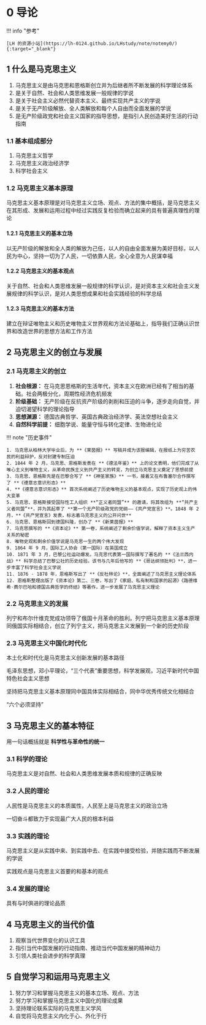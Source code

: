 # 0 导论

<!-- !!! tip "说明"

    此文档正在更新中…… -->

!!! info "参考"

    [LH 的资源小站](https://lh-0124.github.io/LHstudy/note/notemy0/){:target="_blank"}

## 1 什么是马克思主义

1. 马克思主义是由马克思和恩格斯创立并为后继者所不断发展的科学理论体系
2. 是关于自然、社会和人类思维发展一般规律的学说
3. 是关于社会主义必然代替资本主义、最终实现共产主义的学说
4. 是关于无产阶级解放、全人类解放和每个人自由而全面发展的学说
5. 是无产阶级政党和社会主义国家的指导思想，是指引人民创造美好生活的行动指南

### 1.1 基本组成部分

1. 马克思主义哲学
2. 马克思主义政治经济学
3. 科学社会主义

### 1.2 马克思主义基本原理

马克思主义基本原理是对马克思主义立场、观点、方法的集中概括，是马克思主义在其形成、发展和运用过程中经过实践反复检验而确立起来的具有普遍真理性的理论

#### 1.2.1 马克思主义的基本立场

以无产阶级的解放和全人类的解放为己任，以人的自由全面发展为美好目标，以人民为中心，坚持一切为了人民，一切依靠人民，全心全意为人民谋幸福

#### 1.2.2 马克思主义的基本观点

关于自然、社会和人类思维发展一般规律的科学认识，是对资本主义和社会主义发展规律的科学认识，是对人类思想成果和社会实践经验的科学总结

#### 1.2.3 马克思主义的基本方法

建立在辩证唯物主义和历史唯物主义世界观和方法论基础上，指导我们正确认识世界和改造世界的思想方法和工作方法

## 2 马克思主义的创立与发展

### 2.1 马克思主义的创立

1. **社会根源：** 在马克思恩格斯的生活年代，资本主义在欧洲已经有了相当的基础。社会两极分化，周期性经济危机频发
2. **阶级基础：** 无产阶级在反抗资产阶级的剥削和压迫的斗争，逐步走向自觉，并迫切渴望科学的理论指导
3. **思想渊源：** 德国古典哲学、英国古典政治经济学、英法空想社会主义
4. **自然科学前提：** 细胞学说、能量守恒与转化定律、生物进化论

!!! note "历史事件"

    1. 马克思从柏林大学毕业后，为 **《莱茵报》** 写稿并成为该报编辑，在报纸上为穷苦农民的利益辩护，反对封建专制压迫
    2. 1844 年 2 月，马克思、恩格斯发表在 **《德法年鉴》** 上的论文表明，他们完成了从唯心主义到唯物主义，从革命民族主义到共产主义的转变，为创立马克思主义奠定了思想前提
    3. 马克思、恩格斯先是在巴黎合写了 **《神圣家族》** 一书，接着又在布鲁塞尔合作撰写了 **《德意志意识形态》**
    4. **《德意志意识形态》** 首次系统阐述了历史唯物主义的基本观点，实现了历史观上的伟大变革
    5. 马克思、恩格斯接受国际性工人组织 **“正义者同盟”** 的邀请，将其改组为 **“共产主义者同盟”**，并为其起草了 **第一个无产阶级政党的党纲——《共产党宣言》**。1848 年 2 月，**《共产党宣言》发表，标志着马克思主义的公开问世**
    6. 马克思、恩格斯回到德国科隆，创办了 **《新莱茵报》**
    7. 马克思撰写的 **《资本论》** 第一卷，系统阐述了剩余价值学说，解释了资本主义生产关系的秘密
    8. 唯物史观和剩余价值学说是马克思一生的两个伟大发现
    9. 1864 年 9 月，国际工人协会（第一国际）在英国成立
    10. 1871 年 3 月，巴黎公社运动爆发。马克思代表第一国际撰写了著名的 **《法兰西内战》** 科学总结了巴黎公社的历史经验。该书与几年后他写的 **《哥达纲领批判》**，进一步丰富了科学社会主义学说
    11. 1876 - 1878 年，恩格斯写出了 **《反杜林论》**，全面阐述了马克思主义理论体系
    12. 恩格斯整理出版了《资本论》第二、三卷，写出了《家庭、私有制和国家的起源》《路德维希·费尔巴哈和德国古典哲学的终结》等著作，进一步发展了马克思主义理论

### 2.2 马克思主义的发展

列宁和布尔什维克党成功领导了俄国十月革命的胜利。列宁把马克思主义基本原理同俄国实际相结合，创立了列宁主义，把马克思主义发展到一个新的历史阶段

### 2.3 马克思主义中国化时代化

本土化和时代化是马克思主义创新发展的基本路径

毛泽东思想，邓小平理论，“三个代表”重要思想，科学发展观，习近平新时代中国特色社会主义思想

坚持把马克思主义基本原理同中国具体实际相结合，同中华优秀传统文化相结合

“六个必须坚持”

## 3 马克思主义的基本特征

用一句话概括就是 **科学性与革命性的统一**

### 3.1 科学的理论

马克思主义是对自然、社会和人类思维发展本质和规律的正确反映

### 3.2 人民的理论

人民性是马克思主义的本质属性，人民至上是马克思主义的政治立场

一切奋斗都致力于实现最广大人民的根本利益

### 3.3 实践的理论

马克思主义是从实践中来、到实践中去、在实践中接受检验，并随实践而不断发展的学说

实践观点是马克思主义首要的和基本的观点

### 3.4 发展的理论

具有与时俱进的理论品质

## 4 马克思主义的当代价值

1. 观察当代世界变化的认识⼯具
2. 指引当代中国发展的行动指南、推动当代中国发展的精神动力
3. 引领人类社会进步的科学真理

## 5 自觉学习和运用马克思主义

1. 努力学习和掌握马克思主义的基本立场、观点、方法
2. 努力学习和掌握马克思主义中国化的理论成果
3. 坚持理论联系实际的马克思主义学风
4. 自觉将马克思主义内化于心、外化于行